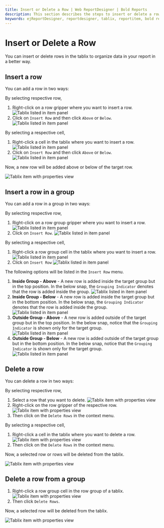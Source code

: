 ```yaml
---
title: Insert or Delete a Row | Web ReportDesigner | Bold Reports
description: This section describes the steps to insert or delete a row in tablix data region with the Bold Report Designer.
keywords: ejReportDesigner, reportdesigner, tablix, reportitem, bold reports, documentation, help, ej, user guide, demo, samples, bold reports, bold reporting
---
```


# Insert or Delete a Row

You can insert or delete rows in the tablix to organize data in your report in a better way.

## Insert a row

You can add a row in two ways:

By selecting respective row,

1. Right-click on a row gripper where you want to insert a row.
   ![Tablix listed in item panel](/static/assets/on-premise/images/report-designer/report-items/tablix/right-click-and-open-menu-to-insert-row.png '#width=315px')
2. Click on `Insert Row` and then click `Above` or `Below`.
   ![Tablix listed in item panel](/static/assets/on-premise/images/report-designer/report-items/tablix/insert-row-menu-options.png '#width=315px')

By selecting a respective cell,

1. Right-click a cell in the tablix where you want to insert a row.
   ![Tablix listed in item panel](/static/assets/on-premise/images/report-designer/report-items/tablix/open-cell-menu-to-insert-row.png '#width=315px')
2. Click on `Insert Row` and then click `Above` or `Below`.
   ![Tablix listed in item panel](/static/assets/on-premise/images/report-designer/report-items/tablix/insert-row-menu-options-in-cell.png '#width=315px')

Now, a new row will be added above or below of the target row.

![Tablix item with properties view](/static/assets/on-premise/images/report-designer/report-items/tablix/insert-row-output.png '#width=315px')

## Insert a row in a group

You can add a row in a group in two ways:

By selecting respective row,

1. Right-click on a row group gripper where you want to insert a row.
   ![Tablix listed in item panel](/static/assets/on-premise/images/report-designer/report-items/tablix/right-click-and-open-menu-to-insert-row-in-a-row-group.png '#width=315px')
2. Click on `Insert Row`.
   ![Tablix listed in item panel](/static/assets/on-premise/images/report-designer/report-items/tablix/insert-row-in-a-row-group-menu-options.png '#width=315px')

By selecting a respective cell,

1. Right-click a row group cell  in the tablix where you want to insert a row.
   ![Tablix listed in item panel](/static/assets/on-premise/images/report-designer/report-items/tablix/open-cell-menu-to-insert-row-in-a-group.png '#width=315px')
2. Click on `Insert Row`
   ![Tablix listed in item panel](/static/assets/on-premise/images/report-designer/report-items/tablix/insert-row-in-group-menu-options-in-cell.png '#width=315px')

The following options will be listed in the `Insert Row` menu.

1. **Inside Group - Above** - A new row is added inside the target group but in the top position. In the below snap, the `Grouping Indicator` denotes that the row is added inside the group.
   ![Tablix listed in item panel](/static/assets/on-premise/images/report-designer/report-items/tablix/insert-row-inside-group-above.png '#width=315px')
2. **Inside Group - Below** - A new row is added inside the target group but in the bottom position. In the below snap, the `Grouping Indicator` denotes that the row is added inside the group.
   ![Tablix listed in item panel](/static/assets/on-premise/images/report-designer/report-items/tablix/insert-row-inside-group-below.png '#width=315px')
3. **Outside Group - Above** - A new row is added outside of the target group but in the top position. In the below snap, notice that the `Grouping Indicator` is shown only for the target group.
   ![Tablix listed in item panel](/static/assets/on-premise/images/report-designer/report-items/tablix/insert-row-outside-group-above.png '#width=315px')
4. **Outside Group - Below** - A new row is added outside of the target group but in the bottom position. In the below snap, notice that the `Grouping Indicator` is shown only for the target group.
   ![Tablix listed in item panel](/static/assets/on-premise/images/report-designer/report-items/tablix/insert-row-outside-group-below.png '#width=315px')

## Delete a row

You can delete a row in two ways:

By selecting respective row,

1. Select a row that you want to delete.
   ![Tablix item with properties view](/static/assets/on-premise/images/report-designer/report-items/tablix/select-a-row-to-delete.png '#width=315px')
2. Right-click on the row gripper of the respective row.
   ![Tablix item with properties view](/static/assets/on-premise/images/report-designer/report-items/tablix/open-delete-menu-of-selected-row.png '#width=315px')
3. Then click on the `Delete Rows` in the context menu.

By selecting a respective cell,

1. Right-click a cell in the tablix where you want to delete a row.
   ![Tablix item with properties view](/static/assets/on-premise/images/report-designer/report-items/tablix/open-delete-menu-of-selected-cell.png '#width=315px')
2. Then click on the `Delete Rows` in the context menu.

Now, a selected row or rows will be deleted from the tablix.

![Tablix item with properties view](/static/assets/on-premise/images/report-designer/report-items/tablix/delete-row-ouput.png '#width=315px')

## Delete a row from a group

1. Right-click a row group cell in the row group of a tablix.
   ![Tablix item with properties view](/static/assets/on-premise/images/report-designer/report-items/tablix/open-delete-menu-of-selected-cell-row-group.png '#width=315px')
2. Then click `Delete Rows`.

Now, a selected row will be deleted from the tablix.

![Tablix item with properties view](/static/assets/on-premise/images/report-designer/report-items/tablix/delete-row-ouput.png '#width=315px')